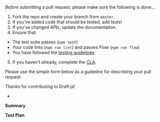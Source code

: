 *Before* submitting a pull request, please make sure the following is done...

1. Fork the repo and create your branch from `master`.
2. If you've added code that should be tested, add tests!
3. If you've changed APIs, update the documentation.
4. Ensure that:
  * The test suite passes (`npm test`)
  * Your code lints (`npm run lint`) and passes Flow (`npm run flow`)
  * You have followed the [testing guidelines](https://github.com/facebook/draft-js/wiki/Testing-for-Pull-Requests)
5. If you haven't already, complete the [CLA](https://code.facebook.com/cla).

Please use the simple form below as a guideline for describing your pull request.

Thanks for contributing to Draft.js!

-

**Summary**

**Test Plan**
